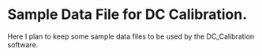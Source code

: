 # Sample Data File for DC Calibration.

Here I plan to keep some sample data files to be used by the DC_Calibration software.
